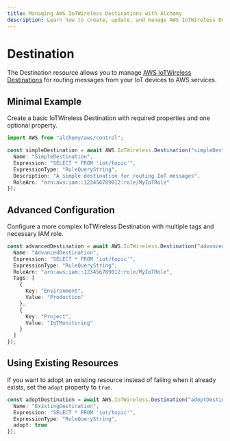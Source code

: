 ```yaml
---
title: Managing AWS IoTWireless Destinations with Alchemy
description: Learn how to create, update, and manage AWS IoTWireless Destinations using Alchemy Cloud Control.
---
```


# Destination

The Destination resource allows you to manage [AWS IoTWireless Destinations](https://docs.aws.amazon.com/iotwireless/latest/userguide/) for routing messages from your IoT devices to AWS services. 

## Minimal Example

Create a basic IoTWireless Destination with required properties and one optional property.

```ts
import AWS from "alchemy/aws/control";

const simpleDestination = await AWS.IoTWireless.Destination("simpleDestination", {
  Name: "SimpleDestination",
  Expression: "SELECT * FROM 'iot/topic'",
  ExpressionType: "RuleQueryString",
  Description: "A simple destination for routing IoT messages",
  RoleArn: "arn:aws:iam::123456789012:role/MyIoTRole"
});
```

## Advanced Configuration

Configure a more complex IoTWireless Destination with multiple tags and necessary IAM role.

```ts
const advancedDestination = await AWS.IoTWireless.Destination("advancedDestination", {
  Name: "AdvancedDestination",
  Expression: "SELECT * FROM 'iot/topic'",
  ExpressionType: "RuleQueryString",
  RoleArn: "arn:aws:iam::123456789012:role/MyIoTRole",
  Tags: [
    {
      Key: "Environment",
      Value: "Production"
    },
    {
      Key: "Project",
      Value: "IoTMonitoring"
    }
  ]
});
```

## Using Existing Resources

If you want to adopt an existing resource instead of failing when it already exists, set the `adopt` property to `true`.

```ts
const adoptDestination = await AWS.IoTWireless.Destination("adoptDestination", {
  Name: "ExistingDestination",
  Expression: "SELECT * FROM 'iot/topic'",
  ExpressionType: "RuleQueryString",
  adopt: true
});
```